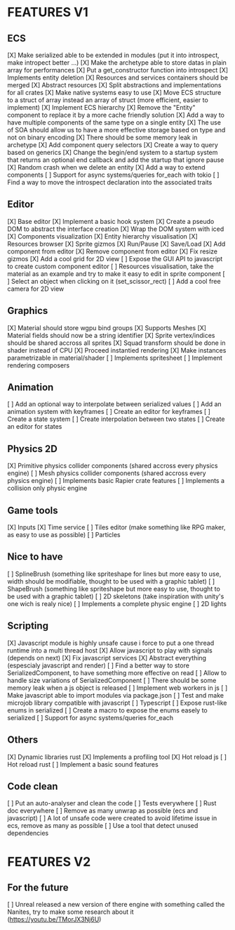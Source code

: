 # FEATURES V1

## ECS

[X] Make serialized able to be extended in modules (put it into introspect, make intropect better ...)
[X] Make the archetype able to store datas in plain array for performances
[X] Put a get_constructor function into introspect
[X] Implements entity deletion
[X] Resources and services containers should be merged
[X] Abstract resources
[X] Split abstractions and implementations for all crates
[X] Make native systems easy to use
[X] Move ECS structure to a struct of array instead an array of struct (more efficient, easier to implement)
[X] Implement ECS hierarchy
[X] Remove the "Entity" component to replace it by a more cache friendly solution
[X] Add a way to have multiple components of the same type on a single entity
[X] The use of SOA should allow us to have a more effective storage based on type and not on binary encoding
[X] There should be some memory leak in archetype
[X] Add component query selectors
[X] Create a way to query based on generics
[X] Change the begin/end system to a startup system that returns an optional end callback and add the startup that ignore pause
[X] Random crash when we delete an entity
[X] Add a way to extend components
[ ] Support for async systems/queries for_each with tokio
[ ] Find a way to move the introspect declaration into the associated traits

## Editor

[X] Base editor
[X] Implement a basic hook system
[X] Create a pseudo DOM to abstract the interface creation
[X] Wrap the DOM system with iced
[X] Components visualization
[X] Entity hierarchy visualisation
[X] Resources browser
[X] Sprite gizmos
[X] Run/Pause
[X] Save/Load
[X] Add component from editor
[X] Remove component from editor
[X] Fix resize gizmos
[X] Add a cool grid for 2D view
[ ] Expose the GUI API to javascript to create custom component editor
[ ] Resources visualisation, take the material as an example and try to make it easy to edit in sprite component
[ ] Select an object when clicking on it (set_scissor_rect)
[ ] Add a cool free camera for 2D view

## Graphics

[X] Material should store wgpu bind groups
[X] Supports Meshes
[X] Material fields should now be a string identifier
[X] Sprite vertex/indices should be shared accross all sprites
[X] Squad transform should be done in shader instead of CPU
[X] Proceed instantied rendering
[X] Make instances parametrizable in material/shader
[ ] Implements spritesheet
[ ] Implement rendering composers

## Animation

[ ] Add an optional way to interpolate between serialized values
[ ] Add an animation system with keyframes
[ ] Create an editor for keyframes
[ ] Create a state system
[ ] Create interpolation between two states
[ ] Create an editor for states

## Physics 2D

[X] Primitive physics collider components (shared accross every physics engine)
[ ] Mesh physics collider components (shared accross every physics engine)
[ ] Implements basic Rapier crate features
[ ] Implements a collision only physic engine

## Game tools

[X] Inputs
[X] Time service
[ ] Tiles editor (make something like RPG maker, as easy to use as possible)
[ ] Particles

## Nice to have

[ ] SplineBrush (something like spriteshape for lines but more easy to use, width should be modifiable, thought to be used with a graphic tablet)
[ ] ShapeBrush (something like spriteshape but more easy to use, thought to be used with a graphic tablet)
[ ] 2D skeletons (take inspiration with unity's one wich is realy nice)
[ ] Implements a complete physic engine
[ ] 2D lights

## Scripting

[X] Javascript module is highly unsafe cause i force to put a one thread runtime into a multi thread host
[X] Allow javascript to play with signals (depends on next)
[X] Fix javascript services
[X] Abstract everything (espescialy javascript and render)
[ ] Find a better way to store SerializedComponent, to have something more effective on read
[ ] Allow to handle size variations of SerializedComponent
[ ] There should be some memory leak when a js object is released
[ ] Implement web workers in js
[ ] Make javascript able to import modules via package.json
[ ] Test and make microjob library compatible with javascript
[ ] Typescript
[ ] Expose rust-like enums in serialized
[ ] Create a macro to expose the enums easely to serialized
[ ] Support for async systems/queries for_each

## Others

[X] Dynamic libraries rust
[X] Implements a profiling tool
[X] Hot reload js
[ ] Hot reload rust
[ ] Implement a basic sound features

## Code clean

[ ] Put an auto-analyser and clean the code
[ ] Tests everywhere
[ ] Rust doc everywhere
[ ] Remove as many unwrap as possible (ecs and javascript)
[ ] A lot of unsafe code were created to avoid lifetime issue in ecs, remove as many as possible
[ ] Use a tool that detect unused dependencies

# FEATURES V2

## For the future

[ ] Unreal released a new version of there engine with something called the Nanites, try to make some research about it (https://youtu.be/TMorJX3Nj6U)